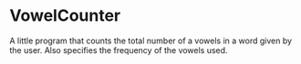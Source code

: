 # VowelCounter
A little program that counts the total number of a vowels in a word given by the user. Also specifies the frequency of the vowels used. 
